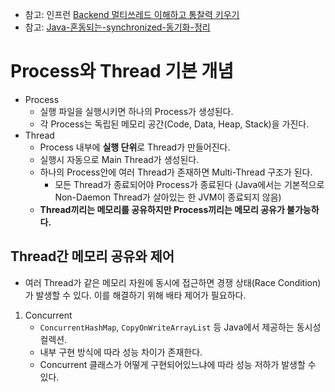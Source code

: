 * 참고: 인프런 [Backend 멀티쓰레드 이해하고 통찰력 키우기](https://www.inflearn.com/course/backend-%EB%A9%80%ED%8B%B0%EC%93%B0%EB%A0%88%EB%93%9C-%EC%9D%B4%ED%95%B4-%ED%86%B5%EC%B0%B0%EB%A0%A5-%ED%82%A4%EC%9A%B0%EA%B8%B0)
* 참고: [Java-혼동되는-synchronized-동기화-정리](https://jgrammer.tistory.com/entry/Java-%ED%98%BC%EB%8F%99%EB%90%98%EB%8A%94-synchronized-%EB%8F%99%EA%B8%B0%ED%99%94-%EC%A0%95%EB%A6%AC)

# Process와 Thread 기본 개념
- Process
  - 실행 파일을 실행시키면 하나의 Process가 생성된다.
  - 각 Process는 독립된 메모리 공간(Code, Data, Heap, Stack)을 가진다.
- Thread
  - Process 내부에 **실행 단위**로 Thread가 만들어진다.
  - 실행시 자동으로 Main Thread가 생성된다.
  - 하나의 Process안에 여러 Thread가 존재하면 Multi-Thread 구조가 된다.
    - 모든 Thread가 종료되어야 Process가 종료된다 (Java에서는 기본적으로 Non-Daemon Thread가 살아있는 한 JVM이 종료되지 않음)
  - **Thread끼리는 메모리를 공유하지만 Process끼리는 메모리 공유가 불가능하다.**

## Thread간 메모리 공유와 제어
- 여러 Thread가 같은 메모리 자원에 동시에 접근하면 경쟁 상태(Race Condition)가 발생할 수 있다.
  이를 해결하기 위해 배타 제어가 필요하다.

1. Concurrent
   - `ConcurrentHashMap`, `CopyOnWriteArrayList` 등 Java에서 제공하는 동시성 컬렉션.
   - 내부 구현 방식에 따라 성능 차이가 존재한다.
   - Concurrent 클래스가 어떻게 구현되어있느냐에 따라 성능 저하가 발생할 수 있다.
